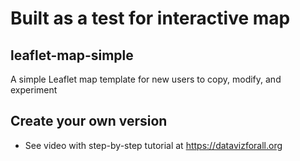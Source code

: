 # Built as a test for interactive map

## leaflet-map-simple
A simple Leaflet map template for new users to copy, modify, and experiment

## Create your own version
- See video with step-by-step tutorial at https://datavizforall.org
